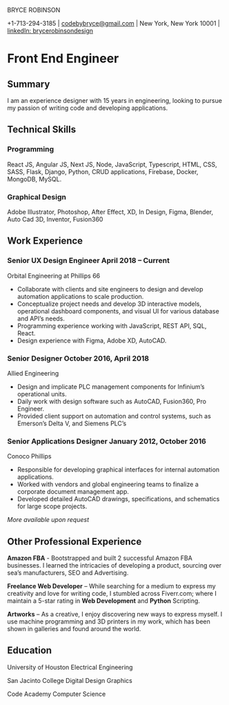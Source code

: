 ﻿BRYCE ROBINSON

+1-713-294-3185 | <codebybryce@gmail.com> | New York, New York 10001 | [linkedIn: brycerobinsondesign](https://www.linkedin.com/in/brycerobinsondesign/)
# Front End Engineer
## Summary
I am an experience designer with 15 years in engineering, looking to pursue my passion of writing code and developing applications.

## Technical Skills
### Programming
React JS, Angular JS, Next JS, Node, JavaScript, Typescript, HTML, CSS, SASS, Flask, Django, Python, CRUD applications, Firebase, Docker, MongoDB, MySQL.
### Graphical Design
Adobe Illustrator, Photoshop, After Effect, XD, In Design, Figma, Blender, Auto Cad 3D, Inventor, Fusion360

## Work Experience
### Senior UX Design Engineer	April 2018 – Current   
Orbital Engineering at Phillips 66

- Collaborate with clients and site engineers to design and develop automation applications to scale production. 
- Conceptualize project needs and develop 3D interactive models, operational dashboard components, and visual UI for various database and API’s needs. 
- Programming experience working with JavaScript, REST API, SQL, React.
- Design experience with Figma, Adobe XD, AutoCAD.
### Senior Designer	October 2016, April 2018
Allied Engineering	

- Design and implicate PLC management components for Infinium’s operational units.  
- Daily work with design software such as AutoCAD, Fusion360, Pro Engineer.
- Provided client support on automation and control systems, such as Emerson’s Delta V, and Siemens PLC’s
### Senior Applications Designer	January 2012, October 2016
Conoco Phillips											

- Responsible for developing graphical interfaces for internal automation applications. 
- Worked with vendors and global engineering teams to finalize a corporate document management app.
- Developed detailed AutoCAD drawings, specifications, and schematics for large scope projects.

*More available upon request*
## Other Professional Experience
**Amazon FBA** - Bootstrapped and built 2 successful Amazon FBA businesses.  I learned the intricacies of developing a product, sourcing over sea’s manufacturers, SEO and Advertising.

**Freelance Web Developer** – While searching for a medium to express my creativity and love for writing code, I stumbled across Fiverr.com; where I maintain a 5-star rating in **Web Development** and **Python** Scripting.

**Artworks** – As a creative, I enjoy discovering new ways to express myself.  I use machine programming and 3D printers in my work, which has been shown in galleries and found around the world.
## Education
University of Houston 	Electrical Engineering

San Jacinto College		Digital Design Graphics

Code Academy 		Computer Science
